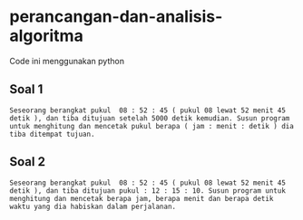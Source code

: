 # perancangan-dan-analisis-algoritma
Code ini menggunakan python
## Soal 1
```
Seseorang berangkat pukul  08 : 52 : 45 ( pukul 08 lewat 52 menit 45 detik ), dan tiba ditujuan setelah 5000 detik kemudian. Susun program untuk menghitung dan mencetak pukul berapa ( jam : menit : detik ) dia tiba ditempat tujuan.
```
## Soal 2
```
Seseorang berangkat pukul  08 : 52 : 45 ( pukul 08 lewat 52 menit 45 detik ), dan tiba ditujuan pukul : 12 : 15 : 10. Susun program untuk menghitung dan mencetak berapa jam, berapa menit dan berapa detik waktu yang dia habiskan dalam perjalanan.
```